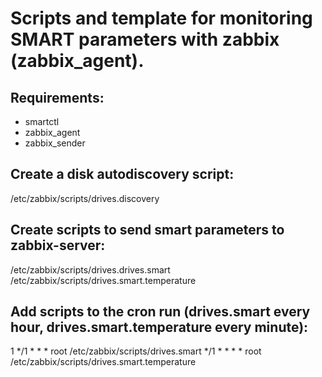 # Scripts and template for monitoring SMART parameters with zabbix (zabbix_agent).

## Requirements:

- smartctl
- zabbix_agent
- zabbix_sender

## Create a disk autodiscovery script:

/etc/zabbix/scripts/drives.discovery

## Create scripts to send smart parameters to zabbix-server:

/etc/zabbix/scripts/drives.drives.smart
/etc/zabbix/scripts/drives.smart.temperature

## Add scripts to the cron run (drives.smart every hour, drives.smart.temperature every minute):

1 */1 * * * root /etc/zabbix/scripts/drives.smart
*/1 * * * * root /etc/zabbix/scripts/drives.smart.temperature

